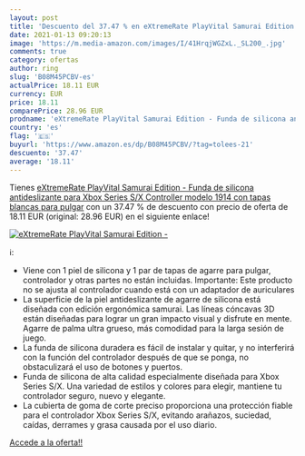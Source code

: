 ```yaml
---
layout: post
title: 'Descuento del 37.47 % en eXtremeRate PlayVital Samurai Edition - '
date: 2021-01-13 09:20:13
image: 'https://m.media-amazon.com/images/I/41HrqjWGZxL._SL200_.jpg'
comments: true
category: ofertas
author: ring
slug: 'B08M45PCBV-es'
actualPrice: 18.11 EUR
currency: EUR
price: 18.11
comparePrice: 28.96 EUR
prodname: 'eXtremeRate PlayVital Samurai Edition - Funda de silicona antideslizante para Xbox Series S/X Controller modelo 1914 con tapas blancas para pulgar'
country: 'es'
flag: '🇪🇸'
buyurl: 'https://www.amazon.es/dp/B08M45PCBV/?tag=tolees-21'
descuento: '37.47'
average: '18.11'
---
```


Tienes [eXtremeRate PlayVital Samurai Edition - Funda de silicona antideslizante para Xbox Series S/X Controller modelo 1914 con tapas blancas para pulgar](https://www.amazon.es/dp/B08M45PCBV/?tag=tolees-21) con un 37.47 % de descuento con precio de oferta de 18.11 EUR (original: 28.96 EUR) en el siguiente enlace!

[![eXtremeRate PlayVital Samurai Edition - ](https://m.media-amazon.com/images/I/41HrqjWGZxL._SL200_.jpg)](https://www.amazon.es/dp/B08M45PCBV/?tag=tolees-21)

ℹ️:

- Viene con 1 piel de silicona y 1 par de tapas de agarre para pulgar, controlador y otras partes no están incluidas. Importante: Este producto no se ajusta al controlador cuando está con un adaptador de auriculares
- La superficie de la piel antideslizante de agarre de silicona está diseñada con edición ergonómica samurai. Las líneas cóncavas 3D están diseñadas para lograr un gran impacto visual y disfrute en mente. Agarre de palma ultra grueso, más comodidad para la larga sesión de juego.
- La funda de silicona duradera es fácil de instalar y quitar, y no interferirá con la función del controlador después de que se ponga, no obstaculizará el uso de botones y puertos.
- Funda de silicona de alta calidad especialmente diseñada para Xbox Series S/X. Una variedad de estilos y colores para elegir, mantiene tu controlador seguro, nuevo y elegante.
- La cubierta de goma de corte preciso proporciona una protección fiable para el controlador Xbox Series S/X, evitando arañazos, suciedad, caídas, derrames y grasa causada por el uso diario.

[Accede a la oferta!!](https://www.amazon.es/dp/B08M45PCBV/?tag=tolees-21)
